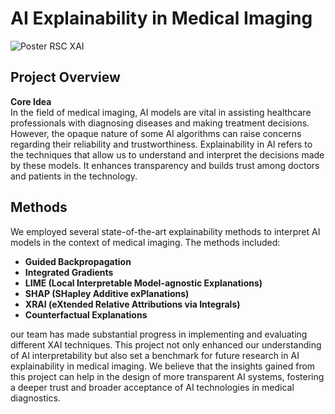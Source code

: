 # AI Explainability in Medical Imaging
![Poster RSC XAI](assets/Poster_RSC_XAI.png)
## Project Overview

**Core Idea**  
In the field of medical imaging, AI models are vital in assisting healthcare professionals with diagnosing diseases and making treatment decisions. However, the opaque nature of some AI algorithms can raise concerns regarding their reliability and trustworthiness. Explainability in AI refers to the techniques that allow us to understand and interpret the decisions made by these models. It enhances transparency and builds trust among doctors and patients in the technology.

## Methods

We employed several state-of-the-art explainability methods to interpret AI models in the context of medical imaging. The methods included:

- **Guided Backpropagation**
- **Integrated Gradients**
- **LIME (Local Interpretable Model-agnostic Explanations)**
- **SHAP (SHapley Additive exPlanations)**
- **XRAI (eXtended Relative Attributions via Integrals)**
- **Counterfactual Explanations**

our team has made substantial progress in implementing and evaluating different XAI techniques. This project not only enhanced our understanding of AI interpretability but also set a benchmark for future research in AI explainability in medical imaging. We believe that the insights gained from this project can help in the design of more transparent AI systems, fostering a deeper trust and broader acceptance of AI technologies in medical diagnostics.

